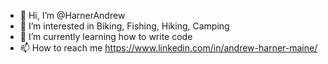 - 👋 Hi, I’m @HarnerAndrew
- 👀 I’m interested in Biking, Fishing, Hiking, Camping
- 🌱 I’m currently learning how to write code
- 📫 How to reach me https://www.linkedin.com/in/andrew-harner-maine/

<!---
HarnerAndrew/HarnerAndrew is a ✨ special ✨ repository because its `README.md` (this file) appears on your GitHub profile.
You can click the Preview link to take a look at your changes.
--->
